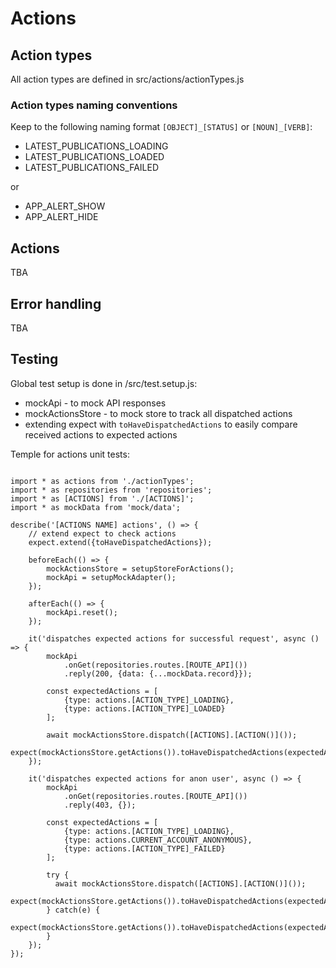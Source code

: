 # Actions 

## Action types

All action types are defined in src/actions/actionTypes.js

### Action types naming conventions

Keep to the following naming format `[OBJECT]_[STATUS]` or `[NOUN]_[VERB]`:

- LATEST_PUBLICATIONS_LOADING
- LATEST_PUBLICATIONS_LOADED
- LATEST_PUBLICATIONS_FAILED

or

- APP_ALERT_SHOW
- APP_ALERT_HIDE


## Actions

TBA

## Error handling

TBA

## Testing

Global test setup is done in /src/test.setup.js:
- mockApi - to mock API responses
- mockActionsStore - to mock store to track all dispatched actions
- extending expect with `toHaveDispatchedActions` to easily compare received actions to expected actions
  
Temple for actions unit tests:

```` 

import * as actions from './actionTypes';
import * as repositories from 'repositories';
import * as [ACTIONS] from './[ACTIONS]';
import * as mockData from 'mock/data';

describe('[ACTIONS NAME] actions', () => {
    // extend expect to check actions
    expect.extend({toHaveDispatchedActions});

    beforeEach(() => {
        mockActionsStore = setupStoreForActions();
        mockApi = setupMockAdapter();
    });

    afterEach(() => {
        mockApi.reset();
    });

    it('dispatches expected actions for successful request', async () => {
        mockApi
            .onGet(repositories.routes.[ROUTE_API]())
            .reply(200, {data: {...mockData.record}});

        const expectedActions = [
            {type: actions.[ACTION_TYPE]_LOADING},
            {type: actions.[ACTION_TYPE]_LOADED}
        ];

        await mockActionsStore.dispatch([ACTIONS].[ACTION()]());
        expect(mockActionsStore.getActions()).toHaveDispatchedActions(expectedActions);
    });

    it('dispatches expected actions for anon user', async () => {
        mockApi
            .onGet(repositories.routes.[ROUTE_API]())
            .reply(403, {});

        const expectedActions = [
            {type: actions.[ACTION_TYPE]_LOADING},
            {type: actions.CURRENT_ACCOUNT_ANONYMOUS},
            {type: actions.[ACTION_TYPE]_FAILED}
        ];
       
        try {
          await mockActionsStore.dispatch([ACTIONS].[ACTION()]());
          expect(mockActionsStore.getActions()).toHaveDispatchedActions(expectedActions);
        } catch(e) {
            expect(mockActionsStore.getActions()).toHaveDispatchedActions(expectedActions);
        }
    });
});


````
